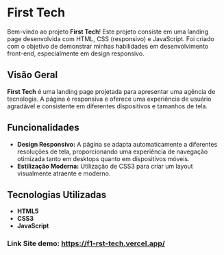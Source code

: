 # First Tech

Bem-vindo ao projeto **First Tech**! Este projeto consiste em uma landing page desenvolvida com HTML, CSS (responsivo) e JavaScript. Foi criado com o objetivo de demonstrar minhas habilidades em desenvolvimento front-end, especialmente em design responsivo.

## Visão Geral

**First Tech** é uma landing page projetada para apresentar uma agência de tecnologia. A página é responsiva e oferece uma experiência de usuário agradável e consistente em diferentes dispositivos e tamanhos de tela.

## Funcionalidades

- **Design Responsivo:** A página se adapta automaticamente a diferentes resoluções de tela, proporcionando uma experiência de navegação otimizada tanto em desktops quanto em dispositivos móveis.
- **Estilização Moderna:** Utilização de CSS3 para criar um layout visualmente atraente e moderno.

## Tecnologias Utilizadas

- **HTML5**
- **CSS3**
- **JavaScript**

### Link Site demo: https://f1-rst-tech.vercel.app/
